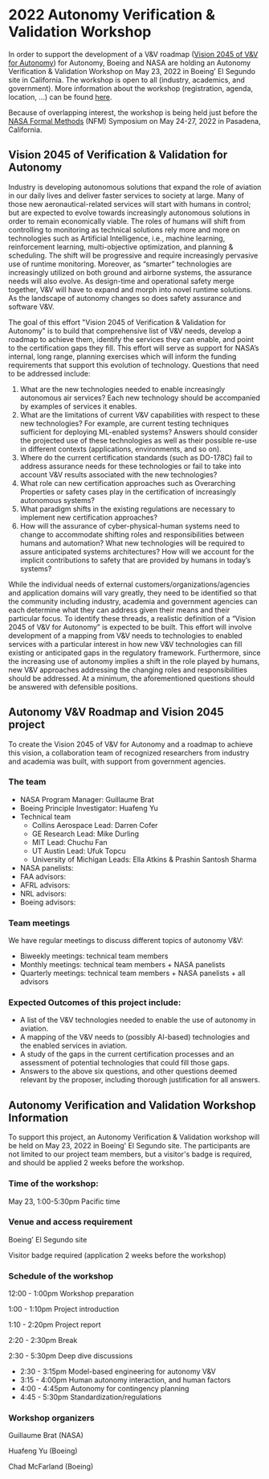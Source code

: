 # 2022 Autonomy Verification & Validation Workshop

In order to support the development of a V&V roadmap ([Vision 2045 of V&V for Autonomy](#vision-2045-of-verification-&-validation-for-autonomy)) for Autonomy, Boeing and NASA are holding an Autonomy Verification & Validation Workshop on May 23, 2022 in Boeing’ El Segundo site in California.  The workshop is open to all (industry, academics, and government). More information about the workshop (registration, agenda, location, ...) can be found [here](#autonomy-verification-and-validation-workshop-information).

Because of overlapping interest, the workshop is being held just before the <a href="https://nfm2022.caltech.edu/">NASA Formal Methods</a> (NFM) Symposium on May 24-27, 2022 in Pasadena, California. 

## Vision 2045 of Verification & Validation for Autonomy

Industry is developing autonomous solutions that expand the role of aviation in our daily lives and deliver faster services to society at large. Many of those new aeronautical-related services will start with humans in control; but are expected to evolve towards increasingly autonomous solutions in order to remain economically viable. The roles of humans will shift from controlling to monitoring as technical solutions rely more and more on technologies such as Artificial Intelligence, i.e., machine learning, reinforcement learning, multi-objective optimization, and planning & scheduling. The shift will be progressive and require increasingly pervasive use of runtime monitoring. Moreover, as “smarter” technologies are increasingly utilized on both ground and airborne systems, the assurance needs will also evolve. As design-time and operational safety merge together, V&V will have to expand and morph into novel runtime solutions. As the landscape of autonomy changes so does safety assurance and software V&V.

The goal of this effort "Vision 2045 of Verification & Validation for Autonomy" is to build that comprehensive list of V&V needs, develop a roadmap to achieve them, identify the services they can enable, and point to the certification gaps they fill. This effort will serve as support for NASA’s internal, long range, planning exercises which will inform the funding requirements that support this evolution of technology. Questions that need to be addressed include:
1. What are the new technologies needed to enable increasingly autonomous air services? Each new technology should be accompanied by examples of services it enables.
2. What are the limitations of current V&V capabilities with respect to these new technologies? For example, are current testing techniques sufficient for deploying ML-enabled systems? Answers should consider the projected use of these technologies as well as their possible re-use in different contexts (applications, environments, and so on).
3. Where do the current certification standards (such as DO-178C) fail to address assurance needs for these technologies or fail to take into account V&V results associated with the new technologies?
4. What role can new certification approaches such as Overarching Properties or safety cases play in the certification of increasingly autonomous systems?
5. What paradigm shifts in the existing regulations are necessary to implement new certification approaches?
6. How will the assurance of cyber-physical-human systems need to change to accommodate shifting roles and responsibilities between humans and automation? What new technologies will be required to assure anticipated systems architectures? How will we account for the implicit contributions to safety that are provided by humans in today’s systems?

While the individual needs of external customers/organizations/agencies and application domains will vary greatly, they need to be identified so that the community including industry, academia and government agencies can each determine what they can address given their means and their particular focus. To identify these threads, a realistic definition of a “Vision 2045 of V&V for Autonomy” is expected to be built. This effort will involve development of a mapping from V&V needs to technologies to enabled services with a particular interest in how new V&V technologies can fill existing or anticipated gaps in the regulatory framework. Furthermore, since the increasing use of autonomy implies a shift in the role played by humans, new V&V approaches addressing the changing roles and responsibilities should be addressed. At a minimum, the aforementioned questions should be answered with defensible positions. 

## Autonomy V&V Roadmap and Vision 2045 project
To create the Vision 2045 of V&V for Autonomy and a roadmap to achieve this vision, a collaboration team of recognized researchers from industry and academia was built, with support from government agencies.

### The team
- NASA Program Manager: Guillaume Brat
- Boeing Principle Investigator: Huafeng Yu
- Technical team
   - Collins Aerospace Lead: Darren Cofer
   - GE Research Lead: Mike Durling
   - MIT Lead: Chuchu Fan
   - UT Austin Lead: Ufuk Topcu
   - University of Michigan Leads: Ella Atkins & Prashin Santosh Sharma 
- NASA panelists:
- FAA advisors:
- AFRL advisors:
- NRL advisors:
- Boeing advisors: 

### Team meetings
We have regular meetings to discuss different topics of autonomy V&V:
- Biweekly meetings: technical team members
- Monthly meetings:  technical team members + NASA panelists
- Quarterly meetings: technical team members + NASA panelists + all advisors

### Expected Outcomes of this project include:
- A list of the V&V technologies needed to enable the use of autonomy in aviation.
- A mapping of the V&V needs to (possibly AI-based) technologies and the enabled services in aviation.
- A study of the gaps in the current certification processes and an assessment of potential technologies that could fill those gaps.
- Answers to the above six questions, and other questions deemed relevant by the proposer, including thorough justification for all answers.

## Autonomy Verification and Validation Workshop Information
To support this project, an Autonomy Verification \& Validation workshop will be held on May 23, 2022 in Boeing' El Segundo site. The participants are not limited to our project team members, but a visitor's badge is required, and should be applied 2 weeks before the workshop.

### Time of the workshop:
May 23, 1:00-5:30pm Pacific time

### Venue and access requirement
Boeing' El Segundo site

Visitor badge required (application 2 weeks before the workshop)

### Schedule of the workshop
12:00 - 1:00pm Workshop preparation

1:00 - 1:10pm Project introduction

1:10 - 2:20pm Project report

2:20 - 2:30pm  Break

2:30 - 5:30pm Deep dive discussions

- 2:30 - 3:15pm Model-based engineering for autonomy V&V
- 3:15 - 4:00pm Human autonomy interaction, and human factors
- 4:00 - 4:45pm Autonomy for contingency planning
- 4:45 - 5:30pm Standardization/regulations

### Workshop organizers

Guillaume Brat (NASA)

Huafeng Yu (Boeing)

Chad McFarland (Boeing)


